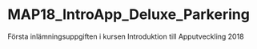 # MAP18_IntroApp_Deluxe_Parkering
Första inlämningsuppgiften i kursen Introduktion till Apputveckling 2018
